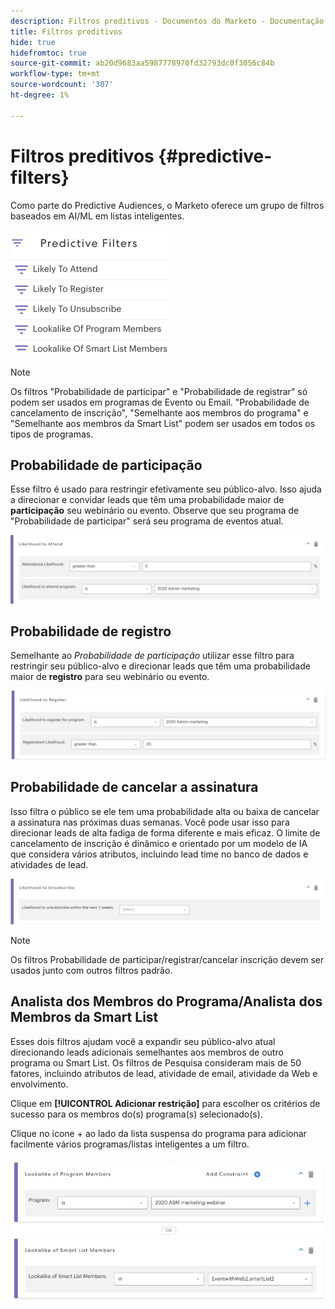```yaml
---
description: Filtros preditivos - Documentos do Marketo - Documentação do produto
title: Filtros preditivos
hide: true
hidefromtoc: true
source-git-commit: ab20d9683aa5987778970fd32793dc0f3056c84b
workflow-type: tm+mt
source-wordcount: '307'
ht-degree: 1%

---
```


# Filtros preditivos {#predictive-filters}

Como parte do Predictive Audiences, o Marketo oferece um grupo de filtros baseados em AI/ML em listas inteligentes.

![Imagem Um](assets/predictive-filters-1.png)

>[!NOTE]
>
>Os filtros &quot;Probabilidade de participar&quot; e &quot;Probabilidade de registrar&quot; só podem ser usados em programas de Evento ou Email. &quot;Probabilidade de cancelamento de inscrição&quot;, &quot;Semelhante aos membros do programa&quot; e &quot;Semelhante aos membros da Smart List&quot; podem ser usados em todos os tipos de programas.

## Probabilidade de participação

Esse filtro é usado para restringir efetivamente seu público-alvo. Isso ajuda a direcionar e convidar leads que têm uma probabilidade maior de **participação** seu webinário ou evento. Observe que seu programa de &quot;Probabilidade de participar&quot; será seu programa de eventos atual.

![Imagem dois](assets/predictive-filters-2.png)

## Probabilidade de registro

Semelhante ao _Probabilidade de participação_ utilizar esse filtro para restringir seu público-alvo e direcionar leads que têm uma probabilidade maior de **registro** para seu webinário ou evento.

![Imagem Três](assets/predictive-filters-3.png)

## Probabilidade de cancelar a assinatura

Isso filtra o público se ele tem uma probabilidade alta ou baixa de cancelar a assinatura nas próximas duas semanas. Você pode usar isso para direcionar leads de alta fadiga de forma diferente e mais eficaz. O limite de cancelamento de inscrição é dinâmico e orientado por um modelo de IA que considera vários atributos, incluindo lead time no banco de dados e atividades de lead.

![Imagem quatro](assets/predictive-filters-4.png)

>[!NOTE]
>
>Os filtros Probabilidade de participar/registrar/cancelar inscrição devem ser usados junto com outros filtros padrão.

## Analista dos Membros do Programa/Analista dos Membros da Smart List

Esses dois filtros ajudam você a expandir seu público-alvo atual direcionando leads adicionais semelhantes aos membros de outro programa ou Smart List. Os filtros de Pesquisa consideram mais de 50 fatores, incluindo atributos de lead, atividade de email, atividade da Web e envolvimento.

Clique em **[!UICONTROL Adicionar restrição]** para escolher os critérios de sucesso para os membros do(s) programa(s) selecionado(s).

Clique no ícone + ao lado da lista suspensa do programa para adicionar facilmente vários programas/listas inteligentes a um filtro.

![Imagem cinco](assets/predictive-filters-5.png)
